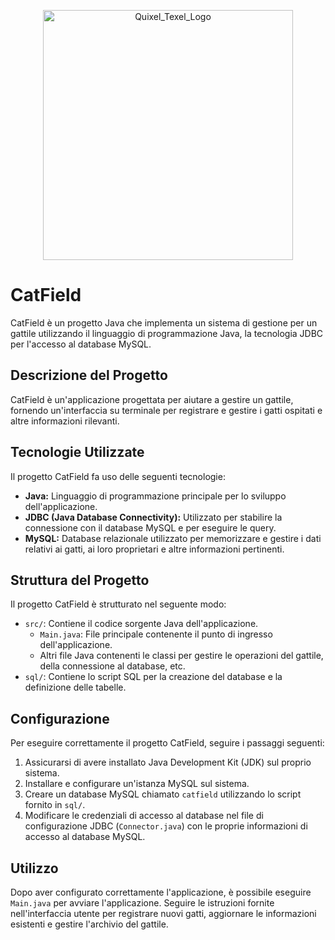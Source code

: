 <p align="center"><img src="https://i.postimg.cc/fTL0rN0N/OIG4.jpg" alt="Quixel_Texel_Logo" height="400"></p>

# CatField

CatField è un progetto Java che implementa un sistema di gestione per un gattile utilizzando il linguaggio di programmazione Java, la tecnologia JDBC per l'accesso al database MySQL.

## Descrizione del Progetto

CatField è un'applicazione progettata per aiutare a gestire un gattile, fornendo un'interfaccia su terminale per registrare e gestire i gatti ospitati e altre informazioni rilevanti.

## Tecnologie Utilizzate

Il progetto CatField fa uso delle seguenti tecnologie:

- **Java:** Linguaggio di programmazione principale per lo sviluppo dell'applicazione.
- **JDBC (Java Database Connectivity):** Utilizzato per stabilire la connessione con il database MySQL e per eseguire le query.
- **MySQL:** Database relazionale utilizzato per memorizzare e gestire i dati relativi ai gatti, ai loro proprietari e altre informazioni pertinenti.

## Struttura del Progetto

Il progetto CatField è strutturato nel seguente modo:

- `src/`: Contiene il codice sorgente Java dell'applicazione.
  - `Main.java`: File principale contenente il punto di ingresso dell'applicazione.
  - Altri file Java contenenti le classi per gestire le operazioni del gattile, della connessione al database, etc.
- `sql/`: Contiene lo script SQL per la creazione del database e la definizione delle tabelle.

## Configurazione

Per eseguire correttamente il progetto CatField, seguire i passaggi seguenti:

1. Assicurarsi di avere installato Java Development Kit (JDK) sul proprio sistema.
2. Installare e configurare un'istanza MySQL sul sistema.
3. Creare un database MySQL chiamato `catfield` utilizzando lo script fornito in `sql/`.
4. Modificare le credenziali di accesso al database nel file di configurazione JDBC (`Connector.java`) con le proprie informazioni di accesso al database MySQL.

## Utilizzo

Dopo aver configurato correttamente l'applicazione, è possibile eseguire `Main.java` per avviare l'applicazione. Seguire le istruzioni fornite nell'interfaccia utente per registrare nuovi gatti, aggiornare le informazioni esistenti e gestire l'archivio del gattile.
